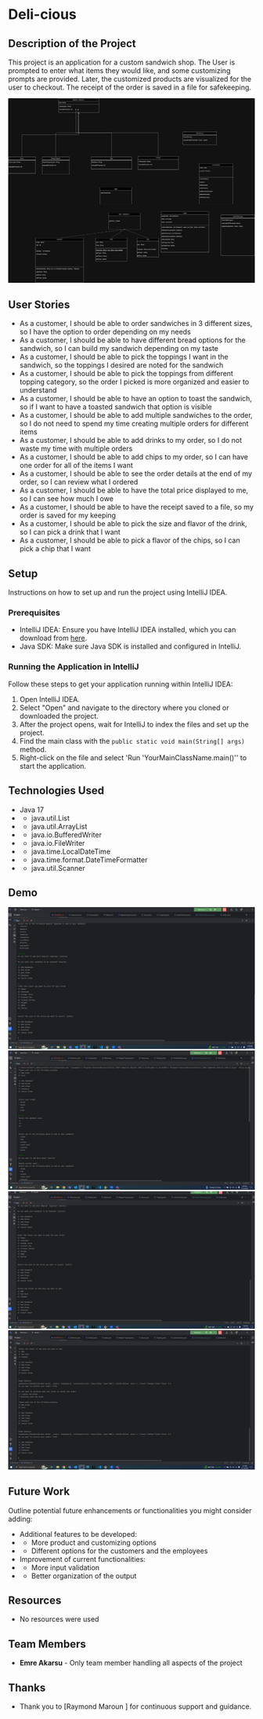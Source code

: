# Deli-cious

## Description of the Project

This project is an application for a custom sandwich shop. The User is prompted to enter what items they would like, and some customizing prompts are provided. Later, the customized products are visualized for the user to checkout. The receipt of the order is saved in a file for safekeeping.

![Deli-cious.drawio.png](Deli-cious.drawio.png)

## User Stories


- As a customer, I should be able to order sandwiches in 3 different sizes, so I have the option to order depending on my needs
- As a customer, I should be able to have different bread options for the sandwich, so I can build my sandwich depending on my taste
- As a customer, I should be able to pick the toppings I want in the sandwich, so the toppings I desired are noted for the sandwich
- As a customer, I should be able to pick the toppings from different topping category, so the order I picked is more organized and easier to understand
- As a customer, I should be able to have an option to toast the sandwich, so if I want to have a toasted sandwich that option is visible
- As a customer, I should be able to add multiple sandwiches to the order, so I do not need to spend my time creating multiple orders for different items
- As a customer, I should be able to add drinks to my order, so I do not waste my time with multiple orders
- As a customer, I should be able to add chips to my order, so I can have one order for all of the items I want
- As a customer, I should be able to see the order details at the end of my order, so I can review what I ordered
- As a customer, I should be able to have the total price displayed to me, so I can see how much I owe
- As a customer, I should be able to have the receipt saved to a file, so my order is saved for my keeping
- As a customer, I should be able to pick the size and flavor of the drink, so I can pick a drink that I want
- As a customer, I should be able to pick a flavor of the chips, so I can pick a chip that I want

## Setup

Instructions on how to set up and run the project using IntelliJ IDEA.

### Prerequisites

- IntelliJ IDEA: Ensure you have IntelliJ IDEA installed, which you can download from [here](https://www.jetbrains.com/idea/download/).
- Java SDK: Make sure Java SDK is installed and configured in IntelliJ.

### Running the Application in IntelliJ

Follow these steps to get your application running within IntelliJ IDEA:

1. Open IntelliJ IDEA.
2. Select "Open" and navigate to the directory where you cloned or downloaded the project.
3. After the project opens, wait for IntelliJ to index the files and set up the project.
4. Find the main class with the `public static void main(String[] args)` method.
5. Right-click on the file and select 'Run 'YourMainClassName.main()'' to start the application.

## Technologies Used

- Java 17 
- - java.util.List
- - java.util.ArrayList
- - java.io.BufferedWriter
- - java.io.FileWriter
- - java.time.LocalDateTime
- - java.time.format.DateTimeFormatter
- - java.util.Scanner

## Demo

![adding a drink.PNG](Imgs%2Fadding%20a%20drink.PNG)
![Adding a sandwich 1.PNG](Imgs%2FAdding%20a%20sandwich%201.PNG)
![adding chips.PNG](Imgs%2Fadding%20chips.PNG)
![checkout.PNG](Imgs%2Fcheckout.PNG)

## Future Work

Outline potential future enhancements or functionalities you might consider adding:

- Additional features to be developed:
- - More product and customizing options
- - Different options for the customers and the employees
- Improvement of current functionalities:
- - More input validation
- - Better organization of the output

## Resources

- No resources were used
## Team Members

- **Emre Akarsu** - Only team member handling all aspects of the project

## Thanks

- Thank you to [Raymond Maroun ] for continuous support and guidance.

